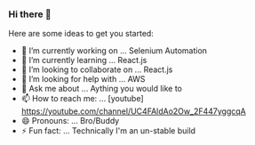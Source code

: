### Hi there 👋


Here are some ideas to get you started:

- 🔭 I’m currently working on ... Selenium Automation
- 🌱 I’m currently learning ... React.js
- 👯 I’m looking to collaborate on ... React.js
- 🤔 I’m looking for help with ... AWS
- 💬 Ask me about ... Aything you would like to
- 📫 How to reach me: ... [youtube] https://youtube.com/channel/UC4FAldAo2Ow_2F447yggcqA
- 😄 Pronouns: ... Bro/Buddy
- ⚡ Fun fact: ... Technically I'm an un-stable build
